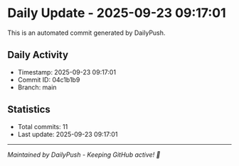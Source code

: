 # Daily Update - 2025-09-23 09:17:01

This is an automated commit generated by DailyPush.

## Daily Activity
- Timestamp: 2025-09-23 09:17:01
- Commit ID: 04c1b1b9
- Branch: main

## Statistics
- Total commits: 11
- Last update: 2025-09-23 09:17:01

---
*Maintained by DailyPush - Keeping GitHub active! 🚀*
